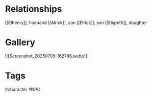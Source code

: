 


# Relationships
[[Elhenry]], husband
[[Alrick]], son
[[Elrick]], son
[[Elspeth]], daughter

# Gallery
![[Screenshot_20250705-162746.webp]]

# Tags
#character #NPC 
